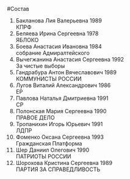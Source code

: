#Состав
1. Бакланова Лия Валерьевна 1989   
    КПРФ
2. Беляева Ирина Сергеевна 1978   
    ЯБЛОКО
3. Боева Анастасия Ивановна 1984   
    собрание Адмиралтейского
4. Вычегжанина Анастасия Сергеевна 1992   
    За чистые выборы
5. Гандрабура Антон Вячеславович 1989   
    КОММУНИСТЫ РОССИИ
6. Лугов Виталий Александрович 1986   
    ЕР
7. Павлова Наталья Дмитриевна 1991   
    СР
8. Полонская Мария Сергеевна 1990   
    ПРАВОЕ ДЕЛО
9. Тропанихин Игорь Юрьевич 1991   
    ЛДПР
10. Фоменко Оксана Сергеевна 1993   
    Гражданская Платформа
11. Шер Даниил Олегович 1990   
    ПАТРИОТЫ РОССИИ
12. Шорохова Кристина Сергеевна 1989   
    ПАРТИЯ ЗА СПРАВЕДЛИВОСТЬ
